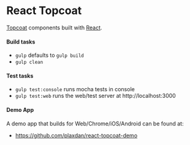 React Topcoat
=======

[Topcoat](http://topcoat.io) components built with [React](http://facebook.github.io/react/).

#### Build tasks

- `gulp` defaults to `gulp build`
- `gulp clean`

#### Test tasks

- `gulp test:console` runs mocha tests in console
- `gulp test:web` runs the web/test server at http://localhost:3000

#### Demo App

A demo app that builds for Web/Chrome/iOS/Android can be found at:

- https://github.com/plaxdan/react-topcoat-demo
